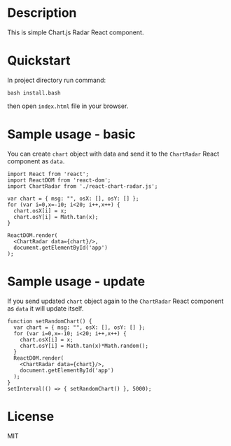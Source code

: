 # Description

This is simple Chart.js Radar React component.

# Quickstart

In project directory run command:

    bash install.bash

then open <code>index.html</code> file in your browser.

# Sample usage - basic

You can create <code>chart</code> object with data and send it to the <code>ChartRadar</code> React component as <code>data</code>.

    import React from 'react';
    import ReactDOM from 'react-dom';
    import ChartRadar from './react-chart-radar.js';

    var chart = { msg: "", osX: [], osY: [] };
    for (var i=0,x=-10; i<20; i++,x++) {
      chart.osX[i] = x;
      chart.osY[i] = Math.tan(x);
    }

    ReactDOM.render(
      <ChartRadar data={chart}/>,
      document.getElementById('app')
    );

# Sample usage - update

If you send updated <code>chart</code> object again to the <code>ChartRadar</code> React component as <code>data</code> it will update itself.

    function setRandomChart() {
      var chart = { msg: "", osX: [], osY: [] };
      for (var i=0,x=-10; i<20; i++,x++) {
        chart.osX[i] = x;
        chart.osY[i] = Math.tan(x)*Math.random();
      }
      ReactDOM.render(
        <ChartRadar data={chart}/>,
        document.getElementById('app')
      );
    }
    setInterval(() => { setRandomChart() }, 5000);

# License

MIT

